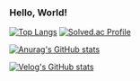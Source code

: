 ### Hello, World!

<!--
**Beomll/Beomll** is a ✨ _special_ ✨ repository because its `README.md` (this file) appears on your GitHub profile.

Here are some ideas to get you started:

- 🔭 I’m currently working on ...
- 🌱 I’m currently learning ...
- 👯 I’m looking to collaborate on ...
- 🤔 I’m looking for help with ...
- 💬 Ask me about ...
- 📫 How to reach me: ...
- 😄 Pronouns: ...
- ⚡ Fun fact: ...
-->
[![Top Langs](https://github-readme-stats.vercel.app/api/top-langs/?username=Beomll)](https://github.com/anuraghazra/github-readme-stats)
[![Solved.ac Profile](http://mazassumnida.wtf/api/v2/generate_badge?boj=khb6494)](https://solved.ac/khb6494/)

[![Anurag's GitHub stats](https://github-readme-stats.vercel.app/api?username=Beomll)](https://github.com/anuraghazra/github-readme-stats)


[![Velog's GitHub stats](https://velog-readme-stats.vercel.app/api?name=khb6494)](https://velog.io/@khb6494/posts)
